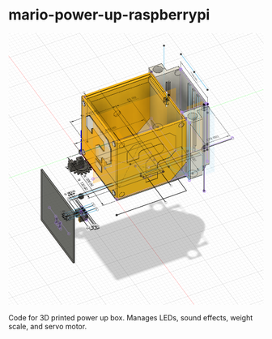 # mario-power-up-raspberrypi

![mario design](mario-design.png)

Code for 3D printed power up box. Manages LEDs, sound effects, weight scale, and servo motor.
